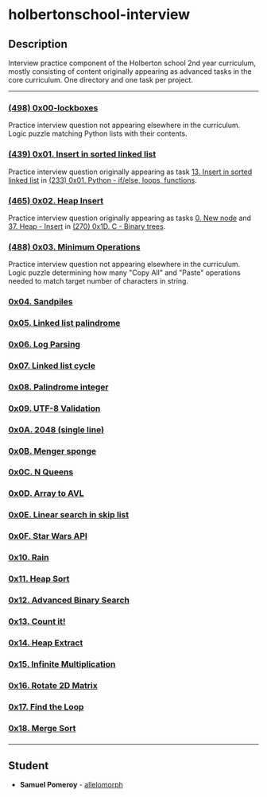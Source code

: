 # holbertonschool-interview

## Description
Interview practice component of the Holberton school 2nd year curriculum, mostly consisting of content originally appearing as advanced tasks in the core curriculum. One directory and one task per project.

---

### [(498) 0x00-lockboxes](./0x00-lockboxes/)
Practice interview question not appearing elsewhere in the curriculum. Logic puzzle matching Python lists with their contents.

### [(439) 0x01. Insert in sorted linked list](./0x01-insert_in_sorted_linked_list/)
Practice interview question originally appearing as task [13. Insert in sorted linked list](https://github.com/allelomorph/holbertonschool-higher_level_programming/blob/master/0x01-python-if_else_loops_functions/13-insert_number.c) in [(233) 0x01. Python - if/else, loops, functions](https://github.com/allelomorph/holbertonschool-higher_level_programming/tree/master/0x01-python-if_else_loops_functions).

### [(465) 0x02. Heap Insert](./0x02-heap_insert/)
Practice interview question originally appearing as tasks [0. New node](https://github.com/allelomorph/binary_trees/0-binary_tree_node.c) and [37. Heap - Insert](https://github.com/allelomorph/binary_trees/131-heap_insert.c) in [(270) 0x1D. C - Binary trees](https://github.com/allelomorph/binary_trees).

### [(488) 0x03. Minimum Operations](./0x03-minimum_operations/)
Practice interview question not appearing elsewhere in the curriculum. Logic puzzle determining how many "Copy All" and "Paste" operations needed to match target number of characters in string.

### [0x04. Sandpiles](./0x04-sandpiles/)

### [0x05. Linked list palindrome](./0x05-linked_list_palindrome/)

### [0x06. Log Parsing](./0x06-log_parsing/)

### [0x07. Linked list cycle](./0x07-linked_list_cycle/)

### [0x08. Palindrome integer](./0x08-palindrome_integer/)

### [0x09. UTF-8 Validation](./0x09-utf8_validation/)

### [0x0A. 2048 (single line)](./0x0A-slide_line/)

### [0x0B. Menger sponge](./0x0B-menger/)

### [0x0C. N Queens](./0x0C-nqueens/)

### [0x0D. Array to AVL](./0x0D-sorted_array_to_avl/)

### [0x0E. Linear search in skip list](./0x0E-linear_skip/)

### [0x0F. Star Wars API](./0x0F-starwars_api/)

### [0x10. Rain](./0x10-rain/)

### [0x11. Heap Sort](./0x11-heap_sort/)

### [0x12. Advanced Binary Search](./0x12-advanced_binary_search/)

### [0x13. Count it!](./0x13-count_it/)

### [0x14. Heap Extract](./0x14-heap_extract/)

### [0x15. Infinite Multiplication](./0x15-infinite_multiplication/)

### [0x16. Rotate 2D Matrix](./0x16-rotate_2d_matrix/)

### [0x17. Find the Loop](./0x17-find_the_loop/)

### [0x18. Merge Sort](./0x18-merge_sort/)

### [](./0x19-making_change/)

### [](./0x1A-double_circular_linked_list/)

### [](./0x1B-radix_sort/)

### [](./0x1C-island_perimeter/)

---

## Student
* **Samuel Pomeroy** - [allelomorph](github.com/allelomorph)
